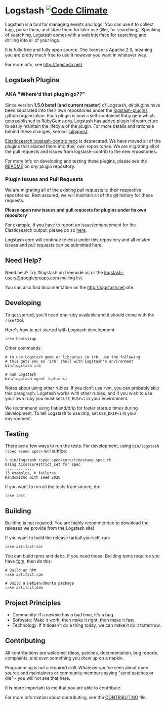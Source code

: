 # Logstash [![Code Climate](https://codeclimate.com/github/elasticsearch/logstash/badges/gpa.svg)](https://codeclimate.com/github/elasticsearch/logstash)

Logstash is a tool for managing events and logs. You can use it to collect
logs, parse them, and store them for later use (like, for searching). Speaking
of searching, Logstash comes with a web interface for searching and drilling
into all of your logs.

It is fully free and fully open source. The license is Apache 2.0, meaning you
are pretty much free to use it however you want in whatever way.

For more info, see <http://logstash.net/>

## Logstash Plugins
### AKA "Where'd that plugin go??"

Since version **1.5.0 beta1 (and current master)** of Logstash, *all* plugins have been separated into their own
repositories under the [logstash-plugins](https://github.com/logstash-plugins) github organization. Each plugin is now a self-contained Ruby gem which
gets published to RubyGems.org. Logstash has added plugin infrastructure to easily maintain the lifecyle of the plugin.
For more details and rationale behind these changes, see our [blogpost](http://www.elasticsearch.org/blog/plugin-ecosystem-changes/). 

[Elasticsearch logstash-contrib repo](https://github.com/elasticsearch/logstash-contrib) is deprecated. We
have moved all of the plugins that existed there into their own repositories. We are migrating all of the pull requests
and issues from logstash-contrib to the new repositories.

For more info on developing and testing these plugins, please see the [README](https://github.com/logstash-plugins/logstash-output-elasticsearch/blob/master/README.md) on *any* plugin repository.

### Plugin Issues and Pull Requests

We are migrating all of the existing pull requests to their respective repositories. Rest assured, we will maintain
all of the git history for these requests. 

**Please open new issues and pull requests for plugins under its own repository**

For example, if you have to report an issue/enhancement for the Elasticsearch output, please do so [here](https://github.com/logstash-plugins/logstash-output-elasticsearch/issues).

Logstash core will continue to exist under this repository and all related issues and pull requests can be submitted here.

## Need Help?

Need help? Try #logstash on freenode irc or the logstash-users@googlegroups.com
mailing list.

You can also find documentation on the <http://logstash.net> site.

## Developing

To get started, you'll need *any* ruby available and it should come with the `rake` tool.

Here's how to get started with Logstash development:

    rake bootstrap
    
Other commands:

    # to use Logstash gems or libraries in irb, use the following
    # this gets you an 'irb' shell with Logstash's environment
    bin/logstash irb

    # Run Logstash
    bin/logstash agent [options]

Notes about using other rubies. If you don't use rvm, you can probably skip
this paragraph. Logstash works with other rubies, and if you wish to use your
own ruby you must set `USE_RUBY=1` in your environment.

We recommend using flatland/drip for faster startup times during development. To
tell Logstash to use drip, set `USE_DRIP=1` in your environment.

## Testing

There are a few ways to run the tests. For development, using `bin/logstash
rspec <some spec>` will suffice:

    % bin/logstash rspec spec/core/timestamp_spec.rb
    Using Accessor#strict_set for spec
    .............
    13 examples, 0 failures
    Randomized with seed 8026

If you want to run all the tests from source, do:

    rake test

## Building

Building is not required. You are highly recommended to download the releases
we provide from the Logstash site!

If you want to build the release tarball yourself, run:

    rake artifact:tar

You can build rpms and debs, if you need those. Building rpms requires you have [fpm](https://github.com/jordansissel/fpm), then do this:

    # Build an RPM
    rake artifact:rpm

    # Build a Debian/Ubuntu package
    rake artifact:deb

## Project Principles

* Community: If a newbie has a bad time, it's a bug.
* Software: Make it work, then make it right, then make it fast.
* Technology: If it doesn't do a thing today, we can make it do it tomorrow.

## Contributing

All contributions are welcome: ideas, patches, documentation, bug reports,
complaints, and even something you drew up on a napkin.

Programming is not a required skill. Whatever you've seen about open source and
maintainers or community members  saying "send patches or die" - you will not
see that here.

It is more important to me that you are able to contribute.

For more information about contributing, see the
[CONTRIBUTING](CONTRIBUTING.md) file.
